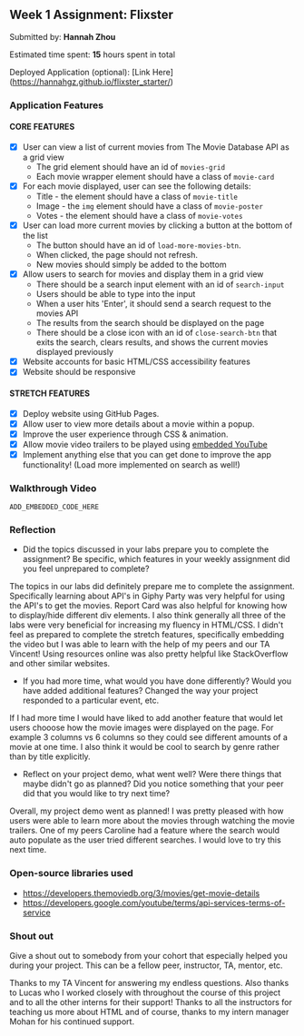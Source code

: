 ## Week 1 Assignment: Flixster

Submitted by: **Hannah Zhou**

Estimated time spent: **15** hours spent in total

Deployed Application (optional): [Link Here] (https://hannahgz.github.io/flixster_starter/)

### Application Features

#### CORE FEATURES

- [x] User can view a list of current movies from The Movie Database API as a grid view
  - The grid element should have an id of `movies-grid`
  - Each movie wrapper element should have a class of `movie-card`
- [x] For each movie displayed, user can see the following details:
  - Title - the element should have a class of `movie-title`
  - Image - the `img` element should have a class of `movie-poster`
  - Votes - the element should have a class of `movie-votes`
- [x] User can load more current movies by clicking a button at the bottom of the list
  - The button should have an id of `load-more-movies-btn`.
  - When clicked, the page should not refresh.
  - New movies should simply be added to the bottom
- [x] Allow users to search for movies and display them in a grid view
  - There should be a search input element with an id of `search-input`
  - Users should be able to type into the input
  - When a user hits 'Enter', it should send a search request to the movies API
  - The results from the search should be displayed on the page
  - There should be a close icon with an id of `close-search-btn` that exits the search, clears results, and shows the current movies displayed previously
- [x] Website accounts for basic HTML/CSS accessibility features
- [x] Website should be responsive

#### STRETCH FEATURES

- [x] Deploy website using GitHub Pages. 
- [x] Allow user to view more details about a movie within a popup.
- [x] Improve the user experience through CSS & animation.
- [x] Allow movie video trailers to be played using [embedded YouTube](https://support.google.com/youtube/answer/171780?hl=en)
- [x] Implement anything else that you can get done to improve the app functionality! (Load more implemented on search as well!)

### Walkthrough Video

`ADD_EMBEDDED_CODE_HERE`

### Reflection

* Did the topics discussed in your labs prepare you to complete the assignment? Be specific, which features in your weekly assignment did you feel unprepared to complete?

The topics in our labs did definitely prepare me to complete the assignment. Specifically learning about API's in Giphy Party was very helpful for using the API's to get the movies. Report Card was also helpful for knowing how to display/hide different div elements. I also think generally all three of the labs were very beneficial for increasing my fluency in HTML/CSS. I didn't feel as prepared to complete the stretch features, specifically embedding the video but I was able to learn with the help of my peers and our TA Vincent! Using resources online was also pretty helpful like StackOverflow and other similar websites.

* If you had more time, what would you have done differently? Would you have added additional features? Changed the way your project responded to a particular event, etc.
  
If I had more time I would have liked to add another feature that would let users chooose how the movie images were displayed on the page. For example 3 columns vs 6 columns so they could see different amounts of a movie at one time. I also think it would be cool to search by genre rather than by title explicitly.

* Reflect on your project demo, what went well? Were there things that maybe didn't go as planned? Did you notice something that your peer did that you would like to try next time?

Overall, my project demo went as planned! I was pretty pleased with how users were able to learn more about the movies through watching the movie trailers. One of my peers Caroline had a feature where the search would auto populate as the user tried different searches. I would love to try this next time.


### Open-source libraries used

- https://developers.themoviedb.org/3/movies/get-movie-details 
- https://developers.google.com/youtube/terms/api-services-terms-of-service

### Shout out

Give a shout out to somebody from your cohort that especially helped you during your project. This can be a fellow peer, instructor, TA, mentor, etc.

Thanks to my TA Vincent for answering my endless questions. Also thanks to Lucas who I worked closely with throughout the course of this project and to all the other interns for their support! Thanks to all the instructors for teaching us more about HTML and of course, thanks to my intern manager Mohan for his continued support.
